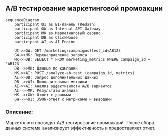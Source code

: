 ## А/В тестирование маркетинговой промоакции

```mermaid
sequenceDiagram
    participant UI as BI-панель (Redash)
    participant GW as Internal API Gateway
    participant MK as Маркетинговый сервис
    participant DB as ClickHouse
    participant AI as AI Engine

    UI->>GW: GET /marketing/campaigns?test_id=AB123
    GW->>MK: Перенаправление запроса
    MK->>DB: SELECT * FROM marketing_metrics WHERE campaign_id = 'AB123'
    DB-->>MK: Данные по кампании
    MK->>AI: POST /analyze-ab-test (campaign_id, metrics)
    AI->>DB: Запрос дополнительных данных
    DB-->>AI: Дополнительные метрики
    AI->>AI: Анализ эффективности A/B вариантов
    AI-->>MK: Результаты анализа
    MK-->>GW: Ответ с данными
    GW-->>UI: JSON-ответ с метриками и выводами
```

### Описание:

Маркетологи проводят A/B тестирование промоакций. После сбора данных система анализирует эффективность и предоставляет отчет.
